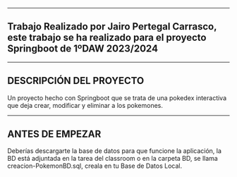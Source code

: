 ----
Trabajo Realizado por Jairo Pertegal Carrasco, este trabajo se ha realizado para el proyecto Springboot de 1ºDAW 2023/2024
-
---
DESCRIPCIÓN DEL PROYECTO
-
Un proyecto hecho con Springboot que se trata de una pokedex interactiva que deja crear, modificar y eliminar a los pokemones.

---
ANTES DE EMPEZAR
-
Deberías descargarte la base de datos para que funcione la aplicación, la BD está adjuntada en la tarea del classroom o en la carpeta BD, se llama creacion-PokemonBD.sql, creala en tu Base de Datos Local.
